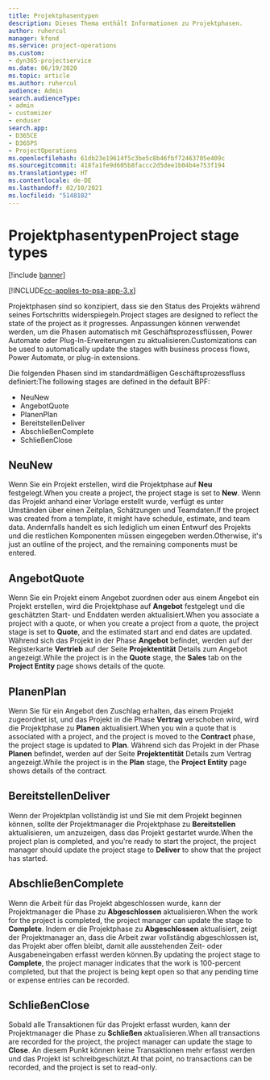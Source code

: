 ```yaml
---
title: Projektphasentypen
description: Dieses Thema enthält Informationen zu Projektphasen.
author: ruhercul
manager: kfend
ms.service: project-operations
ms.custom:
- dyn365-projectservice
ms.date: 06/19/2020
ms.topic: article
ms.author: ruhercul
audience: Admin
search.audienceType:
- admin
- customizer
- enduser
search.app:
- D365CE
- D365PS
- ProjectOperations
ms.openlocfilehash: 61db23e19614f5c3be5c8b46fbf72463705e409c
ms.sourcegitcommit: 418fa1fe9d605b8faccc2d5dee1b04b4e753f194
ms.translationtype: HT
ms.contentlocale: de-DE
ms.lasthandoff: 02/10/2021
ms.locfileid: "5148102"
---
```

# <a name="project-stage-types"></a><span data-ttu-id="77bf3-103">Projektphasentypen</span><span class="sxs-lookup"><span data-stu-id="77bf3-103">Project stage types</span></span> 

[!include [banner](../includes/psa-now-project-operations.md)]

[!INCLUDE[cc-applies-to-psa-app-3.x](../includes/cc-applies-to-psa-app-3x.md)]

<span data-ttu-id="77bf3-104">Projektphasen sind so konzipiert, dass sie den Status des Projekts während seines Fortschritts widerspiegeln.</span><span class="sxs-lookup"><span data-stu-id="77bf3-104">Project stages are designed to reflect the state of the project as it progresses.</span></span> <span data-ttu-id="77bf3-105">Anpassungen können verwendet werden, um die Phasen automatisch mit Geschäftsprozessflüssen, Power Automate oder Plug-In-Erweiterungen zu aktualisieren.</span><span class="sxs-lookup"><span data-stu-id="77bf3-105">Customizations can be used to automatically update the stages with business process flows, Power Automate, or plug-in extensions.</span></span>

<span data-ttu-id="77bf3-106">Die folgenden Phasen sind im standardmäßigen Geschäftsprozessfluss definiert:</span><span class="sxs-lookup"><span data-stu-id="77bf3-106">The following stages are defined in the default BPF:</span></span>

- <span data-ttu-id="77bf3-107">Neu</span><span class="sxs-lookup"><span data-stu-id="77bf3-107">New</span></span>
- <span data-ttu-id="77bf3-108">Angebot</span><span class="sxs-lookup"><span data-stu-id="77bf3-108">Quote</span></span>
- <span data-ttu-id="77bf3-109">Planen</span><span class="sxs-lookup"><span data-stu-id="77bf3-109">Plan</span></span>
- <span data-ttu-id="77bf3-110">Bereitstellen</span><span class="sxs-lookup"><span data-stu-id="77bf3-110">Deliver</span></span>
- <span data-ttu-id="77bf3-111">Abschließen</span><span class="sxs-lookup"><span data-stu-id="77bf3-111">Complete</span></span>
- <span data-ttu-id="77bf3-112">Schließen</span><span class="sxs-lookup"><span data-stu-id="77bf3-112">Close</span></span> 

## <a name="new"></a><span data-ttu-id="77bf3-113">Neu</span><span class="sxs-lookup"><span data-stu-id="77bf3-113">New</span></span>

<span data-ttu-id="77bf3-114">Wenn Sie ein Projekt erstellen, wird die Projektphase auf **Neu** festgelegt.</span><span class="sxs-lookup"><span data-stu-id="77bf3-114">When you create a project, the project stage is set to **New**.</span></span> <span data-ttu-id="77bf3-115">Wenn das Projekt anhand einer Vorlage erstellt wurde, verfügt es unter Umständen über einen Zeitplan, Schätzungen und Teamdaten.</span><span class="sxs-lookup"><span data-stu-id="77bf3-115">If the project was created from a template, it might have schedule, estimate, and team data.</span></span> <span data-ttu-id="77bf3-116">Andernfalls handelt es sich lediglich um einen Entwurf des Projekts und die restlichen Komponenten müssen eingegeben werden.</span><span class="sxs-lookup"><span data-stu-id="77bf3-116">Otherwise, it's just an outline of the project, and the remaining components must be entered.</span></span>

## <a name="quote"></a><span data-ttu-id="77bf3-117">Angebot</span><span class="sxs-lookup"><span data-stu-id="77bf3-117">Quote</span></span>

<span data-ttu-id="77bf3-118">Wenn Sie ein Projekt einem Angebot zuordnen oder aus einem Angebot ein Projekt erstellen, wird die Projektphase auf **Angebot** festgelegt und die geschätzten Start- und Enddaten werden aktualisiert.</span><span class="sxs-lookup"><span data-stu-id="77bf3-118">When you associate a project with a quote, or when you create a project from a quote, the project stage is set to **Quote**, and the estimated start and end dates are updated.</span></span> <span data-ttu-id="77bf3-119">Während sich das Projekt in der Phase **Angebot** befindet, werden auf der Registerkarte **Vertrieb** auf der Seite **Projektentität** Details zum Angebot angezeigt.</span><span class="sxs-lookup"><span data-stu-id="77bf3-119">While the project is in the **Quote** stage, the **Sales** tab on the **Project Entity** page shows details of the quote.</span></span>

## <a name="plan"></a><span data-ttu-id="77bf3-120">Planen</span><span class="sxs-lookup"><span data-stu-id="77bf3-120">Plan</span></span>

<span data-ttu-id="77bf3-121">Wenn Sie für ein Angebot den Zuschlag erhalten, das einem Projekt zugeordnet ist, und das Projekt in die Phase **Vertrag** verschoben wird, wird die Projektphase zu **Planen** aktualisiert.</span><span class="sxs-lookup"><span data-stu-id="77bf3-121">When you win a quote that is associated with a project, and the project is moved to the **Contract** phase, the project stage is updated to **Plan**.</span></span> <span data-ttu-id="77bf3-122">Während sich das Projekt in der Phase **Planen** befindet, werden auf der Seite **Projektentität** Details zum Vertrag angezeigt.</span><span class="sxs-lookup"><span data-stu-id="77bf3-122">While the project is in the **Plan** stage, the **Project Entity** page shows details of the contract.</span></span>

## <a name="deliver"></a><span data-ttu-id="77bf3-123">Bereitstellen</span><span class="sxs-lookup"><span data-stu-id="77bf3-123">Deliver</span></span>

<span data-ttu-id="77bf3-124">Wenn der Projektplan vollständig ist und Sie mit dem Projekt beginnen können, sollte der Projektmanager die Projektphase zu **Bereitstellen** aktualisieren, um anzuzeigen, dass das Projekt gestartet wurde.</span><span class="sxs-lookup"><span data-stu-id="77bf3-124">When the project plan is completed, and you're ready to start the project, the project manager should update the project stage to **Deliver** to show that the project has started.</span></span>

## <a name="complete"></a><span data-ttu-id="77bf3-125">Abschließen</span><span class="sxs-lookup"><span data-stu-id="77bf3-125">Complete</span></span> 

<span data-ttu-id="77bf3-126">Wenn die Arbeit für das Projekt abgeschlossen wurde, kann der Projektmanager die Phase zu **Abgeschlossen** aktualisieren.</span><span class="sxs-lookup"><span data-stu-id="77bf3-126">When the work for the project is completed, the project manager can update the stage to **Complete**.</span></span> <span data-ttu-id="77bf3-127">Indem er die Projektphase zu **Abgeschlossen** aktualisiert, zeigt der Projektmanager an, dass die Arbeit zwar vollständig abgeschlossen ist, das Projekt aber offen bleibt, damit alle ausstehenden Zeit- oder Ausgabeneingaben erfasst werden können.</span><span class="sxs-lookup"><span data-stu-id="77bf3-127">By updating the project stage to **Complete**, the project manager indicates that the work is 100-percent completed, but that the project is being kept open so that any pending time or expense entries can be recorded.</span></span>

## <a name="close"></a><span data-ttu-id="77bf3-128">Schließen</span><span class="sxs-lookup"><span data-stu-id="77bf3-128">Close</span></span>

<span data-ttu-id="77bf3-129">Sobald alle Transaktionen für das Projekt erfasst wurden, kann der Projektmanager die Phase zu **Schließen** aktualisieren.</span><span class="sxs-lookup"><span data-stu-id="77bf3-129">When all transactions are recorded for the project, the project manager can update the stage to **Close**.</span></span> <span data-ttu-id="77bf3-130">An diesem Punkt können keine Transaktionen mehr erfasst werden und das Projekt ist schreibgeschützt.</span><span class="sxs-lookup"><span data-stu-id="77bf3-130">At that point, no transactions can be recorded, and the project is set to read-only.</span></span>

